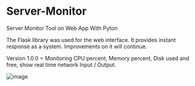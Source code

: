 # Server-Monitor
Server Monitor Tool on Web App With Pyton 

The Flask library was used for the web interface. It provides instant response as a system. Improvements on it will continue.


Version 1.0.0 =  Monitoring CPU percent, Memory percent, Disk used and free,  show real time network Input / Output.  

![image](https://github.com/cagrisaltik/Server-Monitor/assets/33333982/a4a7ed98-f51c-4f0b-aefb-d83d0b17eaa2)



